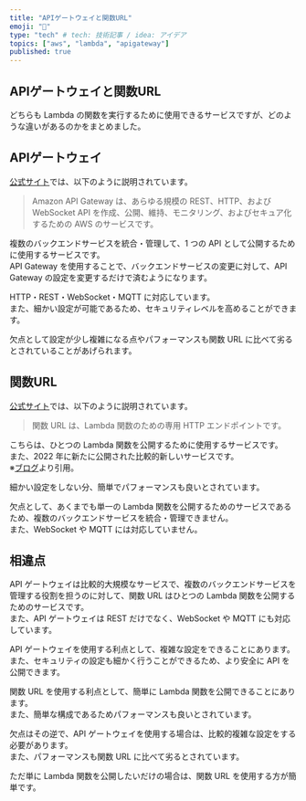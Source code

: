 ```yaml
---
title: "APIゲートウェイと関数URL"
emoji: "🙌"
type: "tech" # tech: 技術記事 / idea: アイデア
topics: ["aws", "lambda", "apigateway"]
published: true
---
```


## APIゲートウェイと関数URL

どちらも Lambda の関数を実行するために使用できるサービスですが、どのような違いがあるのかをまとめました。  

## APIゲートウェイ

[公式サイト](https://docs.aws.amazon.com/ja_jp/apigateway/latest/developerguide/welcome.html)では、以下のように説明されています。  

> Amazon API Gateway は、あらゆる規模の REST、HTTP、および WebSocket API を作成、公開、維持、モニタリング、およびセキュア化するための AWS のサービスです。  

複数のバックエンドサービスを統合・管理して、1 つの API として公開するために使用するサービスです。  
API Gateway を使用することで、バックエンドサービスの変更に対して、API Gateway の設定を変更するだけで済むようになります。  

HTTP・REST・WebSocket・MQTT に対応しています。  
また、細かい設定が可能であるため、セキュリティレベルを高めることができます。  

欠点として設定が少し複雑になる点やパフォーマンスも関数 URL に比べて劣るとされていることがあげられます。  

## 関数URL

[公式サイト](https://docs.aws.amazon.com/ja_jp/lambda/latest/dg/lambda-urls.html)では、以下のように説明されています。  

> 関数 URL は、Lambda 関数のための専用 HTTP エンドポイントです。  

こちらは、ひとつの Lambda 関数を公開するために使用するサービスです。  
また、2022 年に新たに公開された比較的新しいサービスです。  
※[ブログ](https://aws.amazon.com/jp/blogs/aws/announcing-aws-lambda-function-urls-built-in-https-endpoints-for-single-function-microservices/)より引用。  

細かい設定をしない分、簡単でパフォーマンスも良いとされています。  

欠点として、あくまでも単一の Lambda 関数を公開するためのサービスであるため、複数のバックエンドサービスを統合・管理できません。  
また、WebSocket や MQTT には対応していません。  

## 相違点

API ゲートウェイは比較的大規模なサービスで、複数のバックエンドサービスを管理する役割を担うのに対して、関数 URL はひとつの Lambda 関数を公開するためのサービスです。  
また、API ゲートウェイは REST だけでなく、WebSocket や MQTT にも対応しています。  

API ゲートウェイを使用する利点として、複雑な設定をできることにあります。  
また、セキュリティの設定も細かく行うことができるため、より安全に API を公開できます。  

関数 URL を使用する利点として、簡単に Lambda 関数を公開できることにあります。  
また、簡単な構成であるためパフォーマンスも良いとされています。  

欠点はその逆で、API ゲートウェイを使用する場合は、比較的複雑な設定をする必要があります。  
また、パフォーマンスも関数 URL に比べて劣るとされています。  

ただ単に Lambda 関数を公開したいだけの場合は、関数 URL を使用する方が簡単です。  
